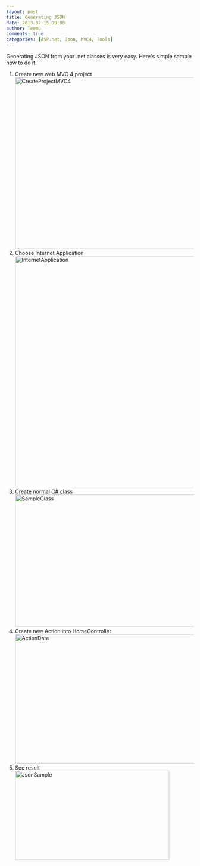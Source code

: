 ```yaml
---
layout: post
title: Generating JSON
date: 2013-02-15 09:00
author: Teemu
comments: true
categories: [ASP.net, Json, MVC4, Tools]
---
```

Generating JSON from your .net classes is very easy. Here's simple sample how to do it.

<!--more-->
<ol>
	<li>Create new web MVC 4 project
<a href="https://res\.cloudinary\.com/tapanila-net/image/upload/v1388360612/CreateProjectMVC4_rezdtw.png"><img class="alignnone  wp-image-2691" alt="CreateProjectMVC4" src="https://res\.cloudinary\.com/tapanila-net/image/upload/v1388360612/CreateProjectMVC4_rezdtw.png" width="669" height="460" /></a></li>
	<li>Choose Internet Application
<a href="http://www.tapanila.net/wp-content/uploads/2013/02/InternetApplication.png"><img alt="InternetApplication" src="http://www.tapanila.net/wp-content/uploads/2013/02/InternetApplication.png" width="686" height="621" /></a></li>
	<li>Create normal C# class
<a href="http://www.tapanila.net/wp-content/uploads/2013/02/SampleClass.png"><img alt="SampleClass" src="http://www.tapanila.net/wp-content/uploads/2013/02/SampleClass.png" width="682" height="355" /></a></li>
	<li>Create new Action into HomeController
<a href="http://www.tapanila.net/wp-content/uploads/2013/02/ActionData.png"><img alt="ActionData" src="http://www.tapanila.net/wp-content/uploads/2013/02/ActionData.png" width="658" height="347" /></a></li>
	<li>See result
<a href="https://res\.cloudinary\.com/tapanila-net/image/upload/v1388360608/JsonSample_hpkbre.png"><img class="alignnone size-full wp-image-2721" alt="JsonSample" src="https://res\.cloudinary\.com/tapanila-net/image/upload/v1388360608/JsonSample_hpkbre.png" width="414" height="239" /></a></li>
</ol>
